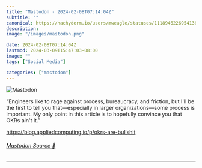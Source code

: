 ```yaml
---
title: "Mastodon - 2024-02-08T07:14:04Z"
subtitle: ""
canonical: https://hachyderm.io/users/mweagle/statuses/111894622695413813
description:
image: "/images/mastodon.png"

date: 2024-02-08T07:14:04Z
lastmod: 2024-03-09T15:47:03-08:00
image: ""
tags: ["Social Media"]

categories: ["mastodon"]
---
```

![Mastodon](/images/mastodon.png)

<p>“Engineers like to rage against process, bureaucracy, and friction, but I&#39;ll be the first to tell you that—especially in larger organizations—some process is important. My only point in this article is to hopefully convince you that OKRs ain&#39;t it.”</p><p><a href="https://blog.appliedcomputing.io/p/okrs-are-bullshit" target="_blank" rel="nofollow noopener noreferrer" translate="no"><span class="invisible">https://</span><span class="ellipsis">blog.appliedcomputing.io/p/okr</span><span class="invisible">s-are-bullshit</span></a></p>


###### [Mastodon Source 🐘](https://hachyderm.io/@mweagle/111894622695413813)

___
